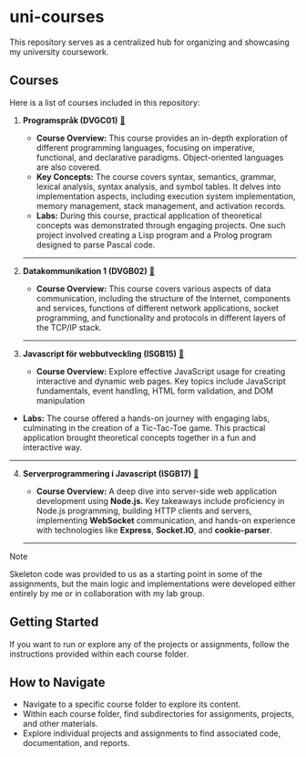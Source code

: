 # uni-courses
This repository serves as a centralized hub for organizing and showcasing my university coursework.

## Courses

Here is a list of courses included in this repository:

1. **Programspråk (DVGC01)** [🔗](https://github.com/vvijk/uni-courses/tree/main/DVGC01-programsprak)
   - **Course Overview:** This course provides an in-depth exploration of different programming languages, focusing on imperative, functional, and declarative paradigms. Object-oriented languages are also covered.
   - **Key Concepts:** The course covers syntax, semantics, grammar, lexical analysis, syntax analysis, and symbol tables. It delves into implementation aspects, including execution system implementation, memory management, stack management, and activation records.
   - **Labs:** During this course, practical application of theoretical concepts was demonstrated through engaging projects. One such project involved creating a Lisp program and a Prolog program designed to parse Pascal code.
  
   ---

2. **Datakommunikation 1 (DVGB02)** [🔗](https://github.com/vvijk/uni-courses/tree/main/DVGB02)
   - **Course Overview:** This course covers various aspects of data communication, including the structure of the Internet, components and services, functions of different network applications, socket programming, and functionality and protocols in different layers of the TCP/IP stack.

   ---
        
3. **Javascript för webbutveckling (ISGB15)** [🔗](https://github.com/vvijk/uni-courses/tree/main/ISGB15)
   - **Course Overview:** Explore effective JavaScript usage for creating interactive and dynamic web pages. Key topics include JavaScript fundamentals, event handling, HTML form validation, and DOM manipulation
  - **Labs:** The course offered a hands-on journey with engaging labs, culminating in the creation of a Tic-Tac-Toe game. This practical application brought theoretical concepts together in a fun and interactive way.
   
   ---
   
4. **Serverprogrammering i Javascript (ISGB17)** [🔗](https://github.com/vvijk/uni-courses/tree/main/ISGB17)
   - **Course Overview:** A deep dive into server-side web application development using **Node.js.** Key takeaways include proficiency in Node.js programming, building HTTP clients and servers, implementing **WebSocket** communication, and hands-on experience with technologies like **Express**, **Socket.IO**, and **cookie-parser**.

   ---

> [!NOTE]
> Skeleton code was provided to us as a starting point in some of the assignments, but the main logic and implementations were developed either entirely by me or in collaboration with my lab group.

## Getting Started

If you want to run or explore any of the projects or assignments, follow the instructions provided within each course folder.

## How to Navigate

- Navigate to a specific course folder to explore its content.
- Within each course folder, find subdirectories for assignments, projects, and other materials.
- Explore individual projects and assignments to find associated code, documentation, and reports.
